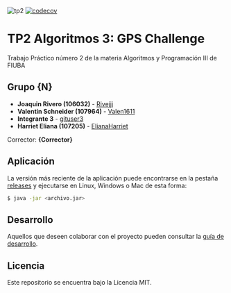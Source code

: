 ![tp2](https://github.com/ElianaHarriet/tp2_gps/actions/workflows/build.yml/badge.svg) [![codecov](https://codecov.io/gh/ElianaHarriet/tp2_gps/branch/master/graph/badge.svg)](https://codecov.io/gh/ElianaHarriet/tp2_gps)

# TP2 Algoritmos 3: GPS Challenge

Trabajo Práctico número 2 de la materia Algoritmos y Programación III de FIUBA

## Grupo {N}


* **Joaquin Rivero (106032)** - [Rivejjj](https://github.com/ElianaHarriet/tp2_gps)
* **Valentin Schneider (107964)** - [Valen1611](https://github.com/Valen1611)
* **Integrante 3** - [gituser3](https://github.com/integrante3)
* **Harriet Eliana (107205)** - [ElianaHarriet](https://github.com/ElianaHarriet)

Corrector: **{Corrector}**

## Aplicación

La versión más reciente de la aplicación puede encontrarse en la pestaña [releases](https://github.com/ElianaHarriet/tp2_gps/releases/latest) y ejecutarse en Linux, Windows o Mac de esta forma:

```bash
$ java -jar <archivo.jar>
```

## Desarrollo

Aquellos que deseen colaborar con el proyecto pueden consultar la [guía de desarrollo](./docs/Desarrollo.md).

## Licencia

Este repositorio se encuentra bajo la Licencia MIT.
